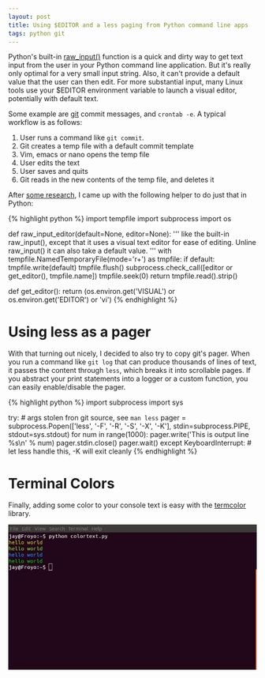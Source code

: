 ```yaml
---
layout: post
title: Using $EDITOR and a less paging from Python command line apps
tags: python git
---
```


Python's built-in [raw_input()](http://docs.python.org/2/library/functions.html#raw_input) function is a quick and dirty way to get text input from the user in your Python command line application. But it's really only optimal for a very small input string. Also, it can't provide a default value that the user can then edit. For more substantial input, many Linux tools use your $EDITOR environment variable to launch a visual editor, potentially with default text.

Some example are [git](http://git-scm.com/) commit messages, and `crontab -e`. A typical workflow is as follows:

1. User runs a command like `git commit`.
2. Git creates a temp file with a default commit template
2. Vim, emacs or nano opens the temp file
3. User edits the text
4. User saves and quits
5. Git reads in the new contents of the temp file, and deletes it

After [some research](http://stackoverflow.com/questions/13168083/python-raw-input-replacement-that-uses-a-configurable-text-editor), I came up with the following helper to do just that in Python:

{% highlight python %}
import tempfile
import subprocess
import os

def raw_input_editor(default=None, editor=None):
    ''' like the built-in raw_input(), except that it uses a visual
    text editor for ease of editing. Unline raw_input() it can also
    take a default value. '''
    with tempfile.NamedTemporaryFile(mode='r+') as tmpfile:
        if default:
            tmpfile.write(default)
            tmpfile.flush()
        subprocess.check_call([editor or get_editor(), tmpfile.name])
        tmpfile.seek(0)
        return tmpfile.read().strip()

def get_editor():
    return (os.environ.get('VISUAL')
        or os.environ.get('EDITOR')
        or 'vi')
{% endhighlight %}

# Using less as a pager

With that turning out nicely, I decided to also try to copy git's pager. When you run a command like `git log` that can produce thousands of lines of text, it passes the content through `less`, which breaks it into scrollable pages. If you abstract your print statements into a logger or a custom function, you can easily enable/disable the pager.

{% highlight python %}
import subprocess
import sys

try:
    # args stolen fron git source, see `man less`
    pager = subprocess.Popen(['less', '-F', '-R', '-S', '-X', '-K'], stdin=subprocess.PIPE, stdout=sys.stdout)
    for num in range(1000):
        pager.write('This is output line %s\n' % num)
    pager.stdin.close()
    pager.wait()
except KeyboardInterrupt:
    # let less handle this, -K will exit cleanly
{% endhighlight %}

# Terminal Colors

Finally, adding some color to your console text is easy with the [termcolor](http://pypi.python.org/pypi/termcolor/) library.

![Color terminal text example](/images/termcolor.jpeg)
